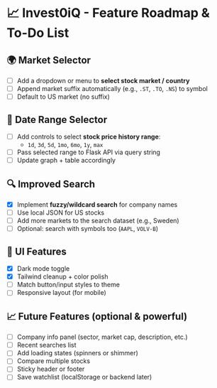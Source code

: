# 📈 Invest0iQ - Feature Roadmap & To-Do List

## 🌍 Market Selector
- [ ] Add a dropdown or menu to **select stock market / country**
- [ ] Append market suffix automatically (e.g., `.ST`, `.TO`, `.NS`) to symbol
- [ ] Default to US market (no suffix)

## 📅 Date Range Selector
- [ ] Add controls to select **stock price history range**:
  - `1d`, `3d`, `5d`, `1mo`, `6mo`, `1y`, `max`
- [ ] Pass selected range to Flask API via query string
- [ ] Update graph + table accordingly

## 🔍 Improved Search
- [x] Implement **fuzzy/wildcard search** for company names
- [ ] Use local JSON for US stocks
- [ ] Add more markets to the search dataset (e.g., Sweden)
- [ ] Optional: search with symbols too (`AAPL`, `VOLV-B`)

## 🌙 UI Features
- [x] Dark mode toggle
- [x] Tailwind cleanup + color polish
- [ ] Match button/input styles to theme
- [ ] Responsive layout (for mobile)

## 📈 Future Features (optional & powerful)
- [ ] Company info panel (sector, market cap, description, etc.)
- [ ] Recent searches list
- [ ] Add loading states (spinners or shimmer)
- [ ] Compare multiple stocks
- [ ] Sticky header or footer
- [ ] Save watchlist (localStorage or backend later)
